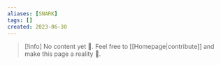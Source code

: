 ```yaml
---
aliases: [SNARK]
tags: []
created: 2023-06-30
---
```


> [!info] No content yet 🚧. Feel free to [[Homepage|contribute]] and make this page a reality 🙂.